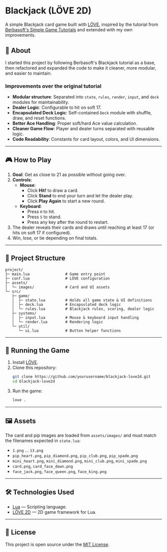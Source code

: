 # Blackjack (LÖVE 2D)

A simple Blackjack card game built with [LÖVE](https://love2d.org/), inspired by the tutorial from [Berbasoft's Simple Game Tutorials](https://berbasoft.com/simplegametutorials/love/blackjack/) and extended with my own improvements.

## 📜 About

I started this project by following Berbasoft's Blackjack tutorial as a base, then refactored and expanded the code to make it cleaner, more modular, and easier to maintain.

### Improvements over the original tutorial

- **Modular structure**: Separated into `state`, `rules`, `render`, `input`, and `deck` modules for maintainability.
- **Dealer Logic**: Configurable to hit on soft 17.
- **Encapsulated Deck Logic**: Self-contained `Deck` module with shuffle, draw, and reset functions.
- **Better Ace Handling**: Proper soft/hard Ace value calculation.
- **Cleaner Game Flow**: Player and dealer turns separated with reusable logic.
- **Code Readability**: Constants for card layout, colors, and UI dimensions.

---

## 🎮 How to Play

1. **Goal**: Get as close to 21 as possible without going over.  
2. **Controls**:
   - **Mouse**:
     - Click **Hit!** to draw a card.
     - Click **Stand** to end your turn and let the dealer play.
     - Click **Play Again** to start a new round.
   - **Keyboard**:
     - Press `H` to hit.
     - Press `S` to stand.
     - Press any key after the round to restart.
3. The dealer reveals their cards and draws until reaching at least 17 (or hits on soft 17 if configured).
4. Win, lose, or tie depending on final totals.

---

## 📂 Project Structure

```
project/
├─ main.lua                # Game entry point
├─ conf.lua                # LÖVE configuration
├─ assets/
│  └─ images/              # Card and UI assets
└─ src/
   ├─ game/
   │  ├─ state.lua         # Holds all game state & UI definitions
   │  ├─ deck.lua          # Encapsulated deck logic
   │  └─ rules.lua         # Blackjack rules, scoring, dealer logic
   ├─ systems/
   │  ├─ input.lua         # Mouse & keyboard input handling
   │  └─ render.lua        # Rendering logic
   └─ util/
      └─ ui.lua            # Button helper functions
```

---

## 🚀 Running the Game

1. Install [LÖVE](https://love2d.org/).
2. Clone this repository:
   ```bash
   git clone https://github.com/yourusername/blackjack-love2d.git
   cd blackjack-love2d
   ```
3. Run the game:
   ```bash
   love .
   ```

---

## 🖼️ Assets

The card and pip images are loaded from `assets/images/` and must match the filenames expected in `state.lua`:
- `1.png` … `13.png`
- `pip_heart.png`, `pip_diamond.png`, `pip_club.png`, `pip_spade.png`
- `mini_heart.png`, `mini_diamond.png`, `mini_club.png`, `mini_spade.png`
- `card.png`, `card_face_down.png`
- `face_jack.png`, `face_queen.png`, `face_king.png`

---

## 🛠️ Technologies Used

- [Lua](https://www.lua.org/) — Scripting language.
- [LÖVE 2D](https://love2d.org/) — 2D game framework for Lua.

---

## 📜 License

This project is open source under the [MIT License](LICENSE).